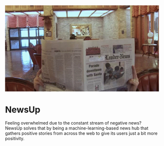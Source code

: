 <p align="center">
<img src="https://github.com/acm-projects/NewsUp/blob/main/goodnews.gif" width="512"/>
</p>

# NewsUp
Feeling overwhelmed due to the constant stream of negative news? NewsUp solves that by being a machine-learning-based news hub that gathers positive stories from across the web to give its users just a bit more positivity.
